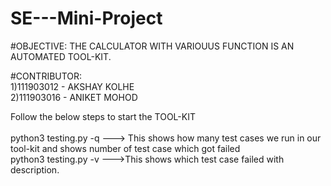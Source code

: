# SE---Mini-Project

#OBJECTIVE:
  THE CALCULATOR WITH VARIOUUS FUNCTION IS AN AUTOMATED TOOL-KIT.
 
 
 #CONTRIBUTOR:
 <br>
 1)111903012 - AKSHAY KOLHE
<br>
 2)111903016 - ANIKET MOHOD


Follow the below steps to start the TOOL-KIT
<br>
<br>
python3 testing.py -q  ---> This shows how many test cases we run in our tool-kit and shows number of test case which got failed
<br>
python3 testing.py -v  --->This shows which test case failed with description.
